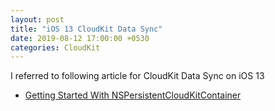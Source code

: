 ```yaml
---
layout: post
title: "iOS 13 CloudKit Data Sync"
date: 2019-08-12 17:00:00 +0530
categories: CloudKit
---
```


I referred to following article for CloudKit Data Sync on iOS 13

- [Getting Started With NSPersistentCloudKitContainer](https://cur.at/pQUUvA1?m=email&sid=L8ujT07)